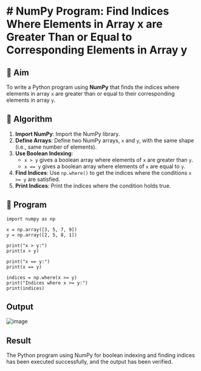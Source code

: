 # # NumPy Program: Find Indices Where Elements in Array x are Greater Than or Equal to Corresponding Elements in Array y

## 🎯 Aim
To write a Python program using **NumPy** that finds the indices where elements in array `x` are greater than or equal to their corresponding elements in array `y`.

## 🧠 Algorithm
1. **Import NumPy**: Import the NumPy library.
2. **Define Arrays**: Define two NumPy arrays, `x` and `y`, with the same shape (i.e., same number of elements).
3. **Use Boolean Indexing**: 
   - `x > y` gives a boolean array where elements of `x` are greater than `y`.
   - `x == y` gives a boolean array where elements of `x` are equal to `y`.
4. **Find Indices**: Use `np.where()` to get the indices where the conditions `x >= y` are satisfied.
5. **Print Indices**: Print the indices where the condition holds true.

## 🧾 Program
```
import numpy as np

x = np.array([3, 5, 7, 9])
y = np.array([2, 5, 8, 1])

print("x > y:")
print(x > y)

print("x == y:")
print(x == y)

indices = np.where(x >= y)
print("Indices where x >= y:")
print(indices)
```

## Output
![image](https://github.com/user-attachments/assets/7bf11e53-8b4e-4e39-9cb2-267295c050e3)

## Result
The Python program using NumPy for boolean indexing and finding indices has been executed successfully, and the output has been verified.
